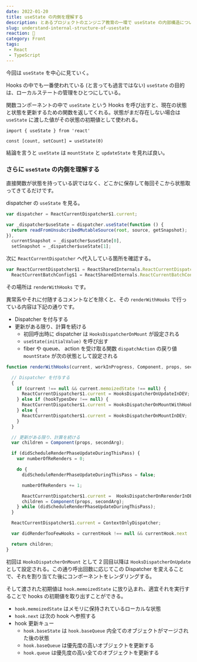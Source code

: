 ```yaml
---
date: 2022-01-20
title: useState の内側を理解する
description: とあるプロジェクトのエンジニア教育の一環で useState の内部構造について解説する機会があってこの度、言語化いたしました。
slug: understand-internal-structure-of-usestate
reaction: 🍏
category: Front
tags: 
 - React
 - TypeScript
---
```


今回は `useState` を中心に見ていく。

Hooks の中でも一番使われている (と言っても過言ではない) `useState` の目的は、ローカルステートの管理をひとつにしている。

関数コンポーネントの中で `useState` という Hooks を呼び出すと、現在の状態と状態を更新するための関数を返してくれる。状態がまだ存在しない場合は `useState` に渡した値がその状態の初期値として使われる。

```tsx
import { useState } from 'react'

const [count, setCount] = useState(0)
```

結論を言うと `useState` は `mountState` と `updateState` を見れば良い。

### さらに `useState` の内側を理解する

直接関数が状態を持っている訳ではなく、どこかに保存して毎回そこから状態取ってきてるだけです。

dispatcher の `useState` を見る。

```js
var dispatcher = ReactCurrentDispatcher$1.current;

var _dispatcher$useState = dispatcher.useState(function () {
  return readFromUnsubcribedMutableSource(root, source, getSnapshot);
}),
  currentSnapshot = _dispatcher$useState[0],
  setSnapshot = _dispatcher$useState[1];
```

次に `ReactCurrentDispatcher` へ代入している箇所を確認する。

```js
var ReactCurrentDispatcher$1 = ReactSharedInternals.ReactCurrentDispatcher,
  ReactCurrentBatchConfig$1 = ReactSharedInternals.ReactCurrentBatchConfig;
```

その場所は `renderWithHooks` です。

異常系やそれに付随するコメントなどを除くと、その `renderWithHooks` で行っている内容は下記の通りです。

- Dispatcher を付与する
- 更新がある限り、計算を続ける
  - 初回呼出時に dispatcher は  `HooksDispatcherOnMount` が設定される
  - `useState(initialValue)` を呼び出す
  - fiber や queue、 action を受け取る関数 `dispatchAction` の戻り値 `mountState` が次の状態として設定される

```js
function renderWithHooks(current, workInProgress, Component, props, secondArg, nextRenderLanes) {

  // Dispatcher を付与する
  {
    if (current !== null && current.memoizedState !== null) {
      ReactCurrentDispatcher$1.current = HooksDispatcherOnUpdateInDEV;
    } else if (hookTypesDev !== null) {
      ReactCurrentDispatcher$1.current = HooksDispatcherOnMountWithHookTypesInDEV;
    } else {
      ReactCurrentDispatcher$1.current = HooksDispatcherOnMountInDEV;
    }
  }

  // 更新がある限り、計算を続ける
  var children = Component(props, secondArg);

  if (didScheduleRenderPhaseUpdateDuringThisPass) {
    var numberOfReRenders = 0;

    do {
      didScheduleRenderPhaseUpdateDuringThisPass = false;

      numberOfReRenders += 1;

      ReactCurrentDispatcher$1.current =  HooksDispatcherOnRerenderInDEV ;
      children = Component(props, secondArg);
    } while (didScheduleRenderPhaseUpdateDuringThisPass);
  }

  ReactCurrentDispatcher$1.current = ContextOnlyDispatcher;

  var didRenderTooFewHooks = currentHook !== null && currentHook.next !== null;

  return children;
}
```

初回は `HooksDispatcherOnMount` として 2 回目以降は `HooksDispatcherOnUpdate` として設定される。この通り呼出回数に応じてこの Dispatcher を変えることで、それを割り当てた後にコンポーネントをレンダリングする。

そして渡された初期値は `hook.memoizedState` に放り込まれ、適宜それを実行することで hooks の初期値を取り出すことができる。

- `hook.memoizedState` はメモリに保持されているローカルな状態
- `hook.next` は次の hook へ参照する
- hook 更新キュー
   - `hook.baseState` は `hook.baseQueue` 内全てのオブジェクトがマージされた後の状態
   - `hook.baseQueue` は優先度の高いオブジェクトを更新する
   - `hook.queue` は優先度の高い全てのオブジェクトを更新する
